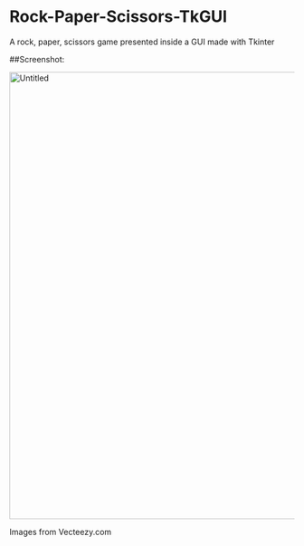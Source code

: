 # Rock-Paper-Scissors-TkGUI
A rock, paper, scissors game presented inside a GUI made with Tkinter

##Screenshot:

<img width="790" alt="Untitled" src="https://user-images.githubusercontent.com/68035686/161814410-453dc8a0-ff5d-475c-a087-151ec172e360.png">


Images from Vecteezy.com
